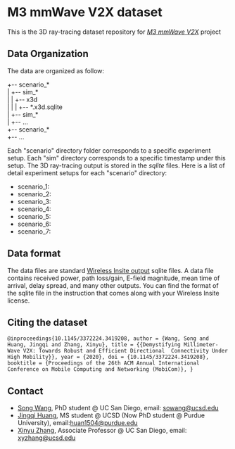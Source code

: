 # M3 mmWave V2X dataset

This is the 3D ray-tracing dataset repository for [*M3 mmWave V2X*](http://m3.ucsd.edu/mmwave-v2x-testbed/) project

## Data Organization

The data are organized as follow:


+-- scenario_\*  
|	+-- sim_\*  
|	|    +-- x3d  
|   |    |   +-- \*.x3d.sqlite  
|	+-- sim_\*  
|	+-- ...  
+-- scenario_\*   
+-- ...   

Each "scenario" directory folder corresponds to a specific experiment setup. Each "sim" directory corresponds to a specific timestamp under this setup. The 3D ray-tracing output is stored in the *sqlite* files. Here is a list of detail experiment setups for each "scenario" directory:

 - scenario_1: 
 - scenario_2:
 - scenario_3: 
 - scenario_4:
 - scenario_5:
 - scenario_6:
 - scenario_7:
 
## Data format

The data files are standard [Wireless Insite output](https://www.remcom.com/wireless-insite-outputs) sqlite files. A data file contains received power, path loss/gain, E-field magnitude, mean time of arrival, delay spread, and many other outputs. You can find the format of the sqlite file in the instruction that comes along with your Wireless Insite license.

## Citing the dataset
``
@inproceedings{10.1145/3372224.3419208,
    author = {Wang, Song and Huang, Jingqi and Zhang, Xinyu},
    title = {{Demystifying Millimeter-Wave V2X: Towards Robust and Efficient Directional  Connectivity Under High Mobility}},
    year = {2020},
    doi = {10.1145/3372224.3419208},
    booktitle = {Proceedings of the 26th ACM Annual International Conference on Mobile Computing and Networking (MobiCom)},
}
``

## Contact
 - [Song Wang](https://s0ngwang.github.io), PhD student @ UC San Diego, email: sowang@ucsd.edu
 - [Jingqi Huang](https://jingqihuang.github.io), MS student @ UCSD (Now PhD student @ Purdue University), email:huan1504@purdue.edu
 - [Xinyu Zhang](http://xyzhang.ucsd.edu), Associate Professor @ UC San Diego, email: xyzhang@ucsd.edu